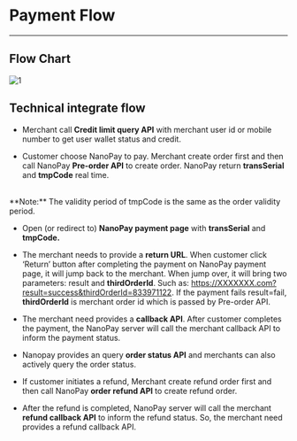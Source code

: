 # Payment Flow

----

## Flow Chart

![1](https://tva1.sinaimg.cn/large/007S8ZIlly1gftf2xxyjkj30u00z975t.jpg)

## Technical integrate flow

* Merchant call **Credit limit query API** with merchant user id or mobile number to get user wallet status and credit.

* Customer choose NanoPay to pay. Merchant create order first and then call NanoPay **Pre-order API** to create order. NanoPay return **transSerial** and **tmpCode** real time.
</br>
**Note:** The validity period of tmpCode is the same as the order validity period.

* Open (or redirect to) **NanoPay payment page** with **transSerial** and **tmpCode.**

* The merchant needs to provide a **return URL**. When customer click ‘Return’ button after completing the payment on NanoPay payment page, it will jump back to the merchant. When jump over, it will bring two parameters: result and **thirdOrderId**. Such as: https://XXXXXXX.com?result=success&thirdOrderId=833971122. If the payment fails result=fail, **thirdOrderId** is merchant order id which is passed by Pre-order API.

* The merchant need provides a **callback API**. After customer completes the payment, the NanoPay server will call the merchant callback API to inform the payment status.

* Nanopay provides an query **order status API** and merchants can also actively query the order status.

* If customer initiates a refund, Merchant create refund order first and then call NanoPay **order refund API** to create refund order.

* After the refund is completed, NanoPay server will call the merchant **refund callback API** to inform the refund status. So, the merchant need provides a refund callback API.
